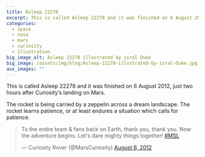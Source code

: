 ```yaml
---
title: Asleep 22278
excerpt: This is called Asleep 22278 and it was finished on 6 August 2012, just two hours after Curiosity’s landing on Mars.
categories:
  - space
  - nasa
  - mars
  - curiosity
  - illustration
big_image_alt: Asleep 22278 illustrated by isral Duke
big_image: /assets/img/blog/Asleep-22278-illustrated-by-isral-Duke.jpg
aux_images: ""
---
```

This is called Asleep 22278 and it was finished on 6 August 2012, just two hours after Curiosity’s landing on Mars.

The rocket is being carried by a zeppelin across a dream landscape. The rocket learns patience, or at least endures a situation which calls for patience.

<blockquote class="twitter-tweet" lang="en"><p lang="en" dir="ltr">To the entire team &amp; fans back on Earth, thank you, thank you. Now the adventure begins. Let&#39;s dare mighty things together! <a href="https://twitter.com/hashtag/MSL?src=hash">#MSL</a></p>&mdash; Curiosity Rover (@MarsCuriosity) <a href="https://twitter.com/MarsCuriosity/status/232364745250979841">August 6, 2012</a></blockquote>
<script async src="//platform.twitter.com/widgets.js" charset="utf-8"></script>